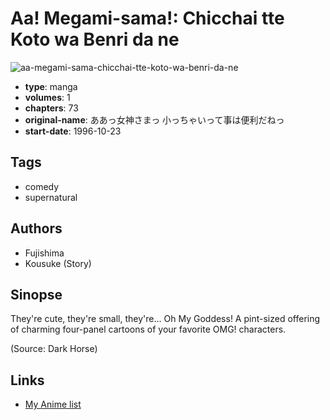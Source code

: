 # Aa! Megami-sama!: Chicchai tte Koto wa Benri da ne

![aa-megami-sama-chicchai-tte-koto-wa-benri-da-ne](https://cdn.myanimelist.net/images/manga/3/174058.jpg)

-   **type**: manga
-   **volumes**: 1
-   **chapters**: 73
-   **original-name**: ああっ女神さまっ 小っちゃいって事は便利だねっ
-   **start-date**: 1996-10-23

## Tags

-   comedy
-   supernatural

## Authors

-   Fujishima
-   Kousuke (Story)

## Sinopse

They're cute, they're small, they're... Oh My Goddess! A pint-sized offering of charming four-panel cartoons of your favorite OMG! characters.

(Source: Dark Horse)

## Links

-   [My Anime list](https://myanimelist.net/manga/2700/Aa_Megami-sama__Chicchai_tte_Koto_wa_Benri_da_ne)
